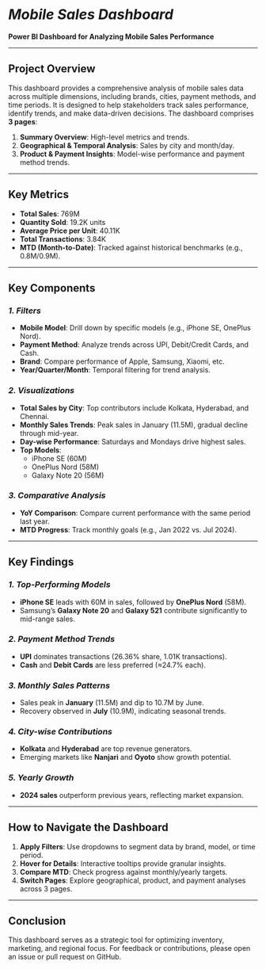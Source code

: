 # *Mobile Sales Dashboard*  
**Power BI Dashboard for Analyzing Mobile Sales Performance**  

---

## **Project Overview**  
This dashboard provides a comprehensive analysis of mobile sales data across multiple dimensions, including brands, cities, payment methods, and time periods. It is designed to help stakeholders track sales performance, identify trends, and make data-driven decisions. The dashboard comprises **3 pages**:  
1. **Summary Overview**: High-level metrics and trends.  
2. **Geographical & Temporal Analysis**: Sales by city and month/day.  
3. **Product & Payment Insights**: Model-wise performance and payment method trends.  

---

## **Key Metrics**  
- **Total Sales**: 769M  
- **Quantity Sold**: 19.2K units  
- **Average Price per Unit**: 40.11K  
- **Total Transactions**: 3.84K  
- **MTD (Month-to-Date)**: Tracked against historical benchmarks (e.g., 0.8M/0.9M).  

---

## **Key Components**  

### *1. Filters*  
- **Mobile Model**: Drill down by specific models (e.g., iPhone SE, OnePlus Nord).  
- **Payment Method**: Analyze trends across UPI, Debit/Credit Cards, and Cash.  
- **Brand**: Compare performance of Apple, Samsung, Xiaomi, etc.  
- **Year/Quarter/Month**: Temporal filtering for trend analysis.  

### *2. Visualizations*  
- **Total Sales by City**: Top contributors include Kolkata, Hyderabad, and Chennai.  
- **Monthly Sales Trends**: Peak sales in January (11.5M), gradual decline through mid-year.  
- **Day-wise Performance**: Saturdays and Mondays drive highest sales.  
- **Top Models**:  
  - iPhone SE (60M)  
  - OnePlus Nord (58M)  
  - Galaxy Note 20 (56M)  

### *3. Comparative Analysis*  
- **YoY Comparison**: Compare current performance with the same period last year.  
- **MTD Progress**: Track monthly goals (e.g., Jan 2022 vs. Jul 2024).  

---

## **Key Findings**  

### *1. Top-Performing Models*  
- **iPhone SE** leads with 60M in sales, followed by **OnePlus Nord** (58M).  
- Samsung’s **Galaxy Note 20** and **Galaxy 521** contribute significantly to mid-range sales.  

### *2. Payment Method Trends*  
- **UPI** dominates transactions (26.36% share, 1.01K transactions).  
- **Cash** and **Debit Cards** are less preferred (≈24.7% each).  

### *3. Monthly Sales Patterns*  
- Sales peak in **January** (11.5M) and dip to 10.7M by June.  
- Recovery observed in **July** (10.9M), indicating seasonal trends.  

### *4. City-wise Contributions*  
- **Kolkata** and **Hyderabad** are top revenue generators.  
- Emerging markets like **Nanjari** and **Oyoto** show growth potential.  

### *5. Yearly Growth*  
- **2024 sales** outperform previous years, reflecting market expansion.  

---

## **How to Navigate the Dashboard**  
1. **Apply Filters**: Use dropdowns to segment data by brand, model, or time period.  
2. **Hover for Details**: Interactive tooltips provide granular insights.  
3. **Compare MTD**: Check progress against monthly/yearly targets.  
4. **Switch Pages**: Explore geographical, product, and payment analyses across 3 pages.  

---

## **Conclusion**  
This dashboard serves as a strategic tool for optimizing inventory, marketing, and regional focus. For feedback or contributions, please open an issue or pull request on GitHub.  
